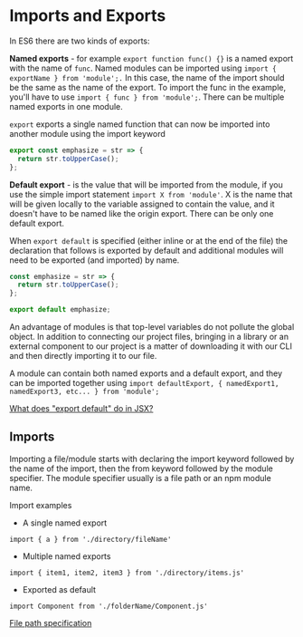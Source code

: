 # Imports and Exports

In ES6 there are two kinds of exports:

**Named exports** - for example `export function func() {}` is a named export with the name of `func`. Named modules can be imported using `import { exportName } from 'module';.` In this case, the name of the import should be the same as the name of the export. To import the func in the example, you'll have to use `import { func } from 'module';`. There can be multiple named exports in one module.

`export` exports a single named function that can now be imported into another module using the import keyword

```jsx
export const emphasize = str => {
  return str.toUpperCase();
};
```

**Default export** - is the value that will be imported from the module, if you use the simple import statement `import X from 'module'`. X is the name that will be given locally to the variable assigned to contain the value, and it doesn't have to be named like the origin export. There can be only one default export.

When `export default` is specified (either inline or at the end of the file) the declaration that follows is exported by default and additional modules will need to be exported (and imported) by name.

```jsx
const emphasize = str => {
  return str.toUpperCase();
};

export default emphasize;
```

An advantage of modules is that top-level variables do not pollute the global object. In addition to connecting our project files, bringing in a library or an external component to our project is a matter of downloading it with our CLI and then directly importing it to our file.

A module can contain both named exports and a default export, and they can be imported together using `import defaultExport, { namedExport1, namedExport3, etc... } from 'module';`

[What does "export default" do in JSX?](https://stackoverflow.com/questions/36426521/what-does-export-default-do-in-jsx)

## Imports

Importing a file/module starts with declaring the import keyword followed by the name of the import, then the from keyword followed by the module specifier. The module specifier usually is a file path or an npm module name.

Import examples

- A single named export

`import { a } from './directory/fileName'`

- Multiple named exports

`import { item1, item2, item3 } from './directory/items.js'`

- Exported as default

`import Component from './folderName/Component.js'`

[File path specification](https://www.notion.so/e62fa8a904384ba9b1099f58b1db3e94)